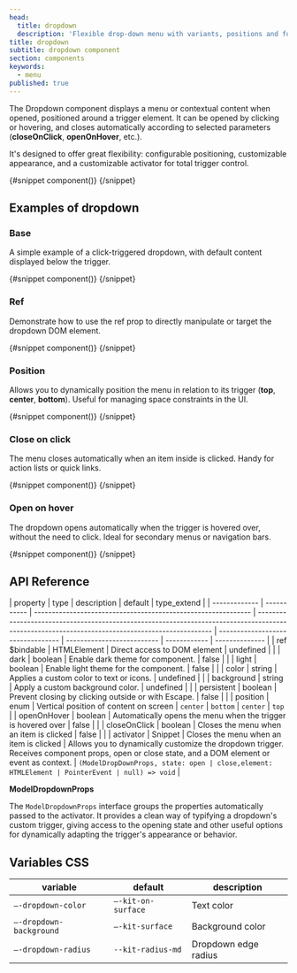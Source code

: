 ```yaml
---
head:
  title: dropdown
  description: 'Flexible drop-down menu with variants, positions and full event management. Designed for ergonomics and fluidity in Svelte'
title: dropdown
subtitle: dropdown component
section: components
keywords:
  - menu
published: true
---
```


<script>
    import { Sandbox } from '$lib/components/index.js';
    // components
    import DropdownBase from "$lib/components/docs/dropdown/dropdown-base.svelte";
    import DropdownBaseCode from "$lib/components/docs/dropdown/dropdown-base.svelte?raw";
    import DropdownRef from "$lib/components/docs/dropdown/dropdown-ref.svelte";
    import DropdownRefCode from "$lib/components/docs/dropdown/dropdown-ref.svelte?raw";
    import DropdownPosition from "$lib/components/docs/dropdown/dropdown-position.svelte";
    import DropdownPositionCode from "$lib/components/docs/dropdown/dropdown-position.svelte?raw";
    import DropdownCloseOnClick from "$lib/components/docs/dropdown/dropdown-close-on-click.svelte";
    import DropdownCloseOnClickCode from "$lib/components/docs/dropdown/dropdown-close-on-click.svelte?raw";
    import DropdownOpenOnHover from "$lib/components/docs/dropdown/dropdown-open-on-hover.svelte";
    import DropdownOpenOnHoverCode from "$lib/components/docs/dropdown/dropdown-open-on-hover.svelte?raw";
</script>

The Dropdown component displays a menu or contextual content when opened, positioned around a trigger element. It can be opened by clicking or hovering, and closes automatically according to selected parameters (**closeOnClick**, **openOnHover**, etc.).

It's designed to offer great flexibility: configurable positioning, customizable appearance, and a customizable activator for total trigger control.

<Sandbox name="dropdown-sandbox" code={DropdownBaseCode} presentation>
	{#snippet component()}
		<DropdownBase/>
	{/snippet}
</Sandbox>

## Examples of dropdown

### Base

A simple example of a click-triggered dropdown, with default content displayed below the trigger.

<Sandbox name="dropdown-base-sandbox" code={DropdownBaseCode}>
	{#snippet component()}
		<DropdownBase/>
	{/snippet}
</Sandbox>

### Ref

Demonstrate how to use the ref prop to directly manipulate or target the dropdown DOM element.

<Sandbox name="dropdown-ref-sandbox" code={DropdownRefCode}>
	{#snippet component()}
		<DropdownRef/>
	{/snippet}
</Sandbox>

### Position

Allows you to dynamically position the menu in relation to its trigger (**top**, **center**, **bottom**). Useful for managing space constraints in the UI.

<Sandbox name="dropdown-position-sandbox" code={DropdownPositionCode}>
	{#snippet component()}
		<DropdownPosition/>
	{/snippet}
</Sandbox>

### Close on click

The menu closes automatically when an item inside is clicked. Handy for action lists or quick links.

<Sandbox name="dropdown-closeonclick-sandbox" code={DropdownCloseOnClickCode}>
	{#snippet component()}
		<DropdownCloseOnClick/>
	{/snippet}
</Sandbox>

### Open on hover

The dropdown opens automatically when the trigger is hovered over, without the need to click. Ideal for secondary menus or navigation bars.

<Sandbox name="dialog-openonhover-sandbox" code={DropdownOpenOnHoverCode}>
	{#snippet component()}
		<DropdownOpenOnHover/>
	{/snippet}
</Sandbox>

## API Reference

| property      | type        | description                                                   | default                                                                                                                                         | type_extend                       |
| ------------- | ----------- | ------------------------------------------------------------- | ----------------------------------------------------------------------------------------------------------------------------------------------- | --------------------------------- | -------------------------- | ------------ | -------------- |
| ref $bindable | HTMLElement | Direct access to DOM element                                  | undefined                                                                                                                                       |                                   |
| dark          | boolean     | Enable dark theme for component.                              | false                                                                                                                                           |                                   |
| light         | boolean     | Enable light theme for the component.                         | false                                                                                                                                           |                                   |
| color         | string      | Applies a custom color to text or icons.                      | undefined                                                                                                                                       |                                   |
| background    | string      | Apply a custom background color.                              | undefined                                                                                                                                       |                                   |
| persistent    | boolean     | Prevent closing by clicking outside or with Escape.           | false                                                                                                                                           |                                   |
| position      | enum        | Vertical position of content on screen                        | `center`                                                                                                                                        | `bottom` \| `center` \| `top`     |
| openOnHover   | boolean     | Automatically opens the menu when the trigger is hovered over | false                                                                                                                                           |                                   |
| closeOnClick  | boolean     | Closes the menu when an item is clicked                       | false                                                                                                                                           |                                   |
| activator     | Snippet     | Closes the menu when an item is clicked                       | Allows you to dynamically customize the dropdown trigger. Receives component props, open or close state, and a DOM element or event as context. | `(ModelDropDownProps, state: open | close,element: HTMLElement | PointerEvent | null) => void` |

**ModelDropdownProps**

The `ModelDropdownProps` interface groups the properties automatically passed to the activator. It provides a clean way of typifying a dropdown's custom trigger, giving access to the opening state and other useful options for dynamically adapting the trigger's appearance or behavior.

## Variables CSS

| variable                | default            | description          |
| ----------------------- | ------------------ | -------------------- |
| `–-dropdown-color`      | `–-kit-on-surface` | Text color           |
| `–-dropdown-background` | `–-kit-surface`    | Background color     |
| `–-dropdown-radius`     | `--kit-radius-md`  | Dropdown edge radius |
